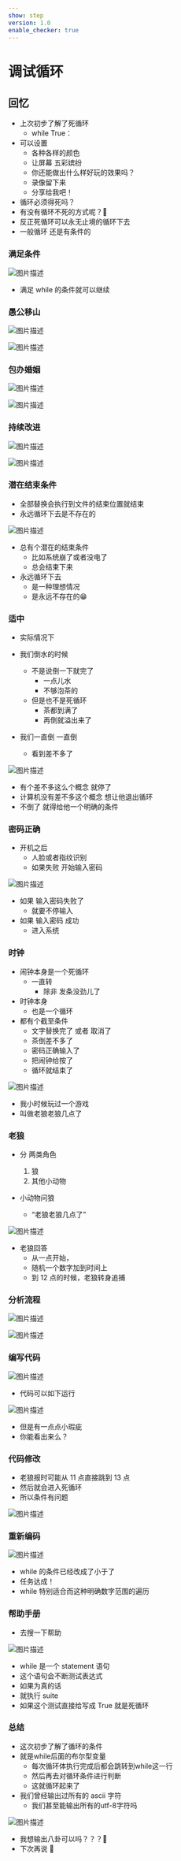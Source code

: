 ```yaml
---
show: step
version: 1.0
enable_checker: true
---
```


# 调试循环

## 回忆

- 上次初步了解了死循环
	- while True：
- 可以设置 
	- 各种各样的颜色
	- 让屏幕 五彩嫔纷
	- 你还能做出什么样好玩的效果吗？
	- 录像留下来
	- 分享给我吧！
- 循环必须得死吗？
- 有没有循环不死的方式呢？🤔
- 反正死循环可以永无止境的循环下去
- 一般循环 还是有条件的

### 满足条件

![图片描述](https://doc.shiyanlou.com/courses/uid1190679-20211005-1633441115546)

- 满足 while 的条件就可以继续

### 愚公移山

![图片描述](https://doc.shiyanlou.com/courses/uid1190679-20211005-1633402809448)

![图片描述](https://doc.shiyanlou.com/courses/uid1190679-20211005-1633402820736)

### 包办婚姻

![图片描述](https://doc.shiyanlou.com/courses/uid1190679-20211005-1633402855985)

![图片描述](https://doc.shiyanlou.com/courses/uid1190679-20211005-1633402846977)


### 持续改进

![图片描述](https://doc.shiyanlou.com/courses/uid1190679-20211005-1633402890919)

![图片描述](https://doc.shiyanlou.com/courses/uid1190679-20211005-1633402871547)

### 潜在结束条件

- 全部替换会执行到文件的结束位置就结束
- 永远循环下去是不存在的

![图片描述](https://doc.shiyanlou.com/courses/uid1190679-20211005-1633403417268)


- 总有个潜在的结束条件
	- 比如系统崩了或者没电了
	- 总会结束下来
- 永远循环下去
	- 是一种理想情况
	- 是永远不存在的😁

### 适中

- 实际情况下
- 我们倒水的时候
	- 不是说倒一下就完了 
		- 一点儿水 
		- 不够泡茶的
	- 但是也不是死循环 
		- 茶都到满了 
		- 再倒就溢出来了

- 我们一直倒 一直倒 
	- 看到差不多了

![图片描述](https://doc.shiyanlou.com/courses/uid1190679-20211005-1633403122819)

- 有个差不多这么个概念 就停了
- 计算机没有差不多这个概念 想让他退出循环
- 不倒了 就得给他一个明确的条件

### 密码正确

- 开机之后
	- 人脸或者指纹识别
	- 如果失败 开始输入密码

![图片描述](https://doc.shiyanlou.com/courses/uid1190679-20231105-1699149419958)

- 如果 输入密码失败了
	- 就要不停输入
- 如果 输入密码 成功
	- 进入系统

### 时钟

- 闹钟本身是一个死循环 
	- 一直转
		- 除非 发条没劲儿了
- 时钟本身
	- 也是一个循环
- 都有个截至条件
  - 文字替换完了 或者 取消了
  - 茶倒差不多了
  - 密码正确输入了
  - 把闹钟给按了
  - 循环就结束了

![图片描述](https://doc.shiyanlou.com/courses/uid1190679-20211005-1633403255545)

- 我小时候玩过一个游戏
- 叫做老狼老狼几点了

### 老狼

- 分 两类角色
	1. 狼
	2. 其他小动物

- 小动物问狼
  - “老狼老狼几点了”

![图片描述](https://doc.shiyanlou.com/courses/uid1190679-20211005-1633403709473)

- 老狼回答
  - 从一点开始，
  - 随机一个数字加到时间上
  - 到 12 点的时候，老狼转身追捕

### 分析流程

![图片描述](https://doc.shiyanlou.com/courses/uid1190679-20211005-1633404479775)


![图片描述](https://doc.shiyanlou.com/courses/3584/labs/1134707/uid1190679-20250611-1749599154715) 


### 编写代码

![图片描述](https://doc.shiyanlou.com/courses/uid1190679-20211005-1633404346717)

- 代码可以如下运行

![图片描述](https://doc.shiyanlou.com/courses/uid1190679-20211005-1633404333590)

- 但是有一点点小瑕疵
- 你能看出来么？

### 代码修改

- 老狼报时可能从 11 点直接跳到 13 点
- 然后就会进入死循环
- 所以条件有问题

![图片描述](https://doc.shiyanlou.com/courses/uid1190679-20211005-1633404530688)

### 重新编码

![图片描述](https://doc.shiyanlou.com/courses/uid1190679-20211005-1633417556898)

- while 的条件已经改成了小于了
- 任务达成！
- while 特别适合而这种明确数字范围的遍历


### 帮助手册

- 去搜一下帮助

![图片描述](https://doc.shiyanlou.com/courses/uid1190679-20211005-1633402343050)

- while 是一个 statement 语句
- 这个语句会不断测试表达式
- 如果为真的话
- 就执行 suite
- 如果这个测试直接给写成 True 就是死循环

### 总结

- 这次初步了解了循环的条件
- 就是while后面的布尔型变量
	- 每次循环体执行完成后都会跳转到while这一行
	- 然后再去对循环条件进行判断
	- 这就循环起来了
- 我们曾经输出过所有的 ascii 字符
	- 我们甚至能输出所有的utf-8字符吗

![图片描述](https://doc.shiyanlou.com/courses/3584/labs/1134707/uid1190679-20250507-1746580632665) 

- 我想输出八卦可以吗？？？🤔
- 下次再说 👋

